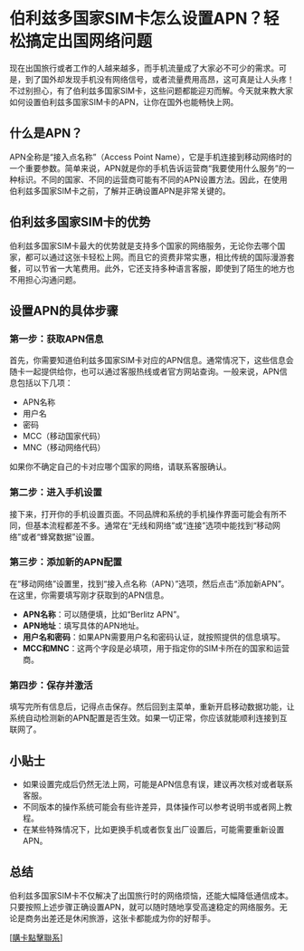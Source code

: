 # 伯利兹多国家SIM卡怎么设置APN？轻松搞定出国网络问题

现在出国旅行或者工作的人越来越多，而手机流量成了大家必不可少的需求。可是，到了国外却发现手机没有网络信号，或者流量费用高昂，这可真是让人头疼！不过别担心，有了伯利兹多国家SIM卡，这些问题都能迎刃而解。今天就来教大家如何设置伯利兹多国家SIM卡的APN，让你在国外也能畅快上网。

## 什么是APN？

APN全称是“接入点名称”（Access Point Name），它是手机连接到移动网络时的一个重要参数。简单来说，APN就是你的手机告诉运营商“我要使用什么服务”的一种标识。不同的国家、不同的运营商可能有不同的APN设置方法。因此，在使用伯利兹多国家SIM卡之前，了解并正确设置APN是非常关键的。

## 伯利兹多国家SIM卡的优势

伯利兹多国家SIM卡最大的优势就是支持多个国家的网络服务，无论你去哪个国家，都可以通过这张卡轻松上网。而且它的资费非常实惠，相比传统的国际漫游套餐，可以节省一大笔费用。此外，它还支持多种语言客服，即使到了陌生的地方也不用担心沟通问题。

## 设置APN的具体步骤

### 第一步：获取APN信息

首先，你需要知道伯利兹多国家SIM卡对应的APN信息。通常情况下，这些信息会随卡一起提供给你，也可以通过客服热线或者官方网站查询。一般来说，APN信息包括以下几项：

- APN名称
- 用户名
- 密码
- MCC（移动国家代码）
- MNC（移动网络代码）

如果你不确定自己的卡对应哪个国家的网络，请联系客服确认。

### 第二步：进入手机设置

接下来，打开你的手机设置页面。不同品牌和系统的手机操作界面可能会有所不同，但基本流程都差不多。通常在“无线和网络”或“连接”选项中能找到“移动网络”或者“蜂窝数据”设置。

### 第三步：添加新的APN配置

在“移动网络”设置里，找到“接入点名称（APN）”选项，然后点击“添加新APN”。在这里，你需要填写刚才获取到的APN信息。

- **APN名称**：可以随便填，比如“Berlitz APN”。
- **APN地址**：填写具体的APN地址。
- **用户名和密码**：如果APN需要用户名和密码认证，就按照提供的信息填写。
- **MCC和MNC**：这两个字段是必填项，用于指定你的SIM卡所在的国家和运营商。

### 第四步：保存并激活

填写完所有信息后，记得点击保存。然后回到主菜单，重新开启移动数据功能，让系统自动检测新的APN配置是否生效。如果一切正常，你应该就能顺利连接到互联网了。

## 小贴士

- 如果设置完成后仍然无法上网，可能是APN信息有误，建议再次核对或者联系客服。
- 不同版本的操作系统可能会有些许差异，具体操作可以参考说明书或者网上教程。
- 在某些特殊情况下，比如更换手机或者恢复出厂设置后，可能需要重新设置APN。

## 总结

伯利兹多国家SIM卡不仅解决了出国旅行时的网络烦恼，还能大幅降低通信成本。只要按照上述步骤正确设置APN，就可以随时随地享受高速稳定的网络服务。无论是商务出差还是休闲旅游，这张卡都能成为你的好帮手。

[[購卡點擊聯系](https://t.me/s/esim1088)]
